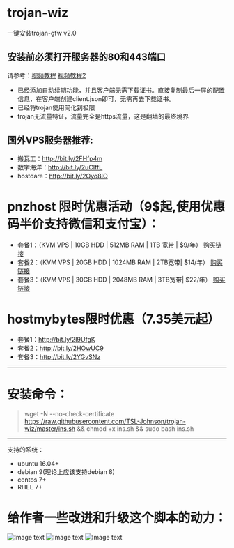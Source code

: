 ﻿# trojan-wiz
一键安装trojan-gfw v2.0
## 安装前必须打开服务器的80和443端口
请参考：[视频教程](https://youtu.be/x-2qX6iqxgA) [视频教程2](https://youtu.be/zzF3AMf0_qI)
- 已经添加自动续期功能，并且客户端无需下载证书。直接复制最后一屏的配置信息，在客户端创建client.json即可，无需再去下载证书。
- 已经将trojan使用简化到极限
- trojan无流量特证，流量完全是https流量，这是翻墙的最终境界



## 国外VPS服务器推荐:
- 搬瓦工：http://bit.ly/2FHfp4m
- 数字海洋：http://bit.ly/2uCIffL
- hostdare：http://bit.ly/2Oyo8IO
# pnzhost 限时优惠活动（9$起,使用优惠码半价支持微信和支付宝）：
- 套餐1：（KVM VPS | 10GB HDD | 512MB RAM | 1TB 宽带 | $9/年） [购买链接](http://bit.ly/2HQRy4m)
- 套餐2：（KVM VPS | 20GB HDD | 1024MB RAM | 2TB宽带| $14/年） [购买链接](http://bit.ly/2HWjcxh)
- 套餐3：（KVM VPS | 30GB HDD | 2048MB RAM | 3TB宽带| $22/年） [购买链接](http://bit.ly/2FOzsOt)

# hostmybytes限时优惠（7.35美元起）
- 套餐1：http://bit.ly/2I9UfgK
- 套餐2：http://bit.ly/2HOwUC9
- 套餐3：http://bit.ly/2YGvSNz
---
# 安装命令：
> wget -N --no-check-certificate https://raw.githubusercontent.com/TSL-Johnson/trojan-wiz/master/ins.sh && chmod +x ins.sh && sudo bash  ins.sh
---
支持的系统：
- ubuntu 16.04+
- debian 9(理论上应该支持debian 8)
- centos 7+
- RHEL 7+


# 给作者一些改进和升级这个脚本的动力：
![Image text](https://raw.githubusercontent.com/mark-hans/trojan-wiz/master/images/1.jpg)
![Image text](https://raw.githubusercontent.com/mark-hans/trojan-wiz/master/images/2.jpg)
![Image text](https://raw.githubusercontent.com/mark-hans/trojan-wiz/master/images/3.jpg)
